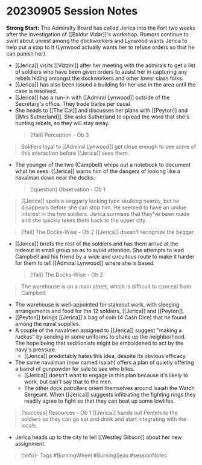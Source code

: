 # 20230905 Session Notes
**Strong Start:** The Admiralty Board has called Jerica into the Fort two weeks after the investigation of [[Baldur Vidar]]'s workshop.  Rumors continue to swirl about unrest among the dockworkers and Lynwood wants Jerica to help put a stop to it (Lynwood actually wants her to refuse orders so that he can punish her).
- [[Jerica]] visits [[Vizzini]] after her meeting with the admirals to get a list of soldiers who have been given orders to assist her in capturing any rebels hiding amongst the dockworkers and other lower class folks.
- [[Jerica]] has also been issued a building for her use in the area until the case is resolved.
- [[Jerica]] has a run-in with [[Admiral Lynwood]] outside of the Secretary's office.  They trade barbs per usual.
- She heads to [[The Cat]] and discusses her plans with [[Peyton]] and [[Mrs Sutherland]].  She asks Sutherland to spread the word that she's hunting rebels, so they will stay away.
  > [!fail] Perception - Ob 3 
> Soldiers loyal to [[Admiral Lynwood]] get close enough to see some of this interaction before [[Jerica]] sees them.
- The younger of the two (Campbell) whips out a notebook to document what he sees.  [[Jerica]] warns him of the dangers of looking like a navalman down near the docks.
  > [!question] Observation - Ob 1 
> [[Jerica]] spots a beggarly looking type skulking nearby, but he disappears before she can stop him.  He seemed to have an undue interest in the two soldiers.  Jerica surmises that they've been made and she quickly takes them back to the upper city.

> [!fail] The Docks-Wise - Ob 2 
> [[Jerica]] doesn't recognize the beggar.

- [[Jerica]] briefs the rest of the soldiers and has them arrive at the hideout in small group so as to avoid attention.  She attempts to lead Campbell and his friend by a wide and circuitous route to make it harder for them to tell [[Admiral Lynwood]] where she is based.
  > [!fail] The Docks-Wise - Ob 2 
> The warehouse is on a main street, which is difficult to conceal from Campbell.
- The warehouse is well-appointed for stakeout work, with sleeping arrangements and food for the 12 soldiers, [[Jerica]] and [[Peyton]].
- [[Peyton]] brings [[Jerica]] a bag of coin (4 Cash Dice) that he found among the naval supplies.
- A couple of the navalmen assigned to [[Jerica]] suggest "making a ruckus" by sending in some uniforms to shake up the neighborhood.  The hope being that seditionists might be emboldened to act by the navy's pressure.
	- [[Jerica]] predictably hates this idea, despite its obvious efficacy.
- The same navalman (now named Isaiah) offers a plan of quietly offering a barrel of gunpowder for sale to see who bites.
	- [[Jerica]] doesn't want to engage in this plan because it's likely to work, but can't say that to the men.
	- The other dock patrollers orient themselves around Isaiah the Watch Sergeant.  When [[Jerica]] suggests infiltrating the fighting rings they readily agree to fight so that they can beat up some lowlifes.
> [!success] Resources - Ob 1 
> [[Jerica]] hands out Pentels to the soldiers so they can go eat and drink and start integrating with the locals.
- Jerica heads up to the city to tell [[Westley Gibson]] about her new assignment.


> [!info]- Tags
> #BurningWheel #BurningSeas #sessionNotes 

